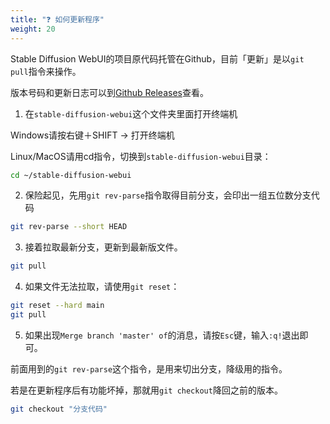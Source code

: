 ```yaml
---
title: "❓ 如何更新程序"
weight: 20
---
```


Stable Diffusion WebUI的项目原代码托管在Github，目前「更新」是以`git pull`指令来操作。

版本号码和更新日志可以到[Github Releases](https://github.com/AUTOMATIC1111/stable-diffusion-webui/releases)查看。

1. 在`stable-diffusion-webui`这个文件夹里面打开终端机

Windows请按右键＋SHIFT → 打开终端机

Linux/MacOS请用cd指令，切换到`stable-diffusion-webui`目录：
```bash
cd ~/stable-diffusion-webui
```

2. 保险起见，先用`git rev-parse`指令取得目前分支，会印出一组五位数分支代码
```bash
git rev-parse --short HEAD
```

3. 接着拉取最新分支，更新到最新版文件。
```bash
git pull
```

4. 如果文件无法拉取，请使用`git reset`：
```bash
git reset --hard main
git pull
```

5. 如果出现`Merge branch 'master' of`的消息，请按`Esc`键，输入`:q!`退出即可。


前面用到的`git rev-parse`这个指令，是用来切出分支，降级用的指令。

若是在更新程序后有功能坏掉，那就用`git checkout`降回之前的版本。
```bash
git checkout "分支代码"
```
